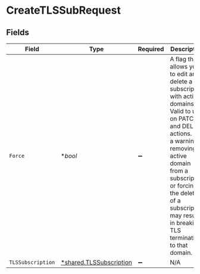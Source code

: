 # CreateTLSSubRequest


## Fields

| Field                                                                                                                                                                                                                                                                                 | Type                                                                                                                                                                                                                                                                                  | Required                                                                                                                                                                                                                                                                              | Description                                                                                                                                                                                                                                                                           | Example                                                                                                                                                                                                                                                                               |
| ------------------------------------------------------------------------------------------------------------------------------------------------------------------------------------------------------------------------------------------------------------------------------------- | ------------------------------------------------------------------------------------------------------------------------------------------------------------------------------------------------------------------------------------------------------------------------------------- | ------------------------------------------------------------------------------------------------------------------------------------------------------------------------------------------------------------------------------------------------------------------------------------- | ------------------------------------------------------------------------------------------------------------------------------------------------------------------------------------------------------------------------------------------------------------------------------------- | ------------------------------------------------------------------------------------------------------------------------------------------------------------------------------------------------------------------------------------------------------------------------------------- |
| `Force`                                                                                                                                                                                                                                                                               | **bool*                                                                                                                                                                                                                                                                               | :heavy_minus_sign:                                                                                                                                                                                                                                                                    | A flag that allows you to edit and delete a subscription with active domains. Valid to use on PATCH and DELETE actions. As a warning, removing an active domain from a subscription or forcing the deletion of a subscription may result in breaking TLS termination to that domain.<br/> | true                                                                                                                                                                                                                                                                                  |
| `TLSSubscription`                                                                                                                                                                                                                                                                     | [*shared.TLSSubscription](../../models/shared/tlssubscription.md)                                                                                                                                                                                                                     | :heavy_minus_sign:                                                                                                                                                                                                                                                                    | N/A                                                                                                                                                                                                                                                                                   |                                                                                                                                                                                                                                                                                       |